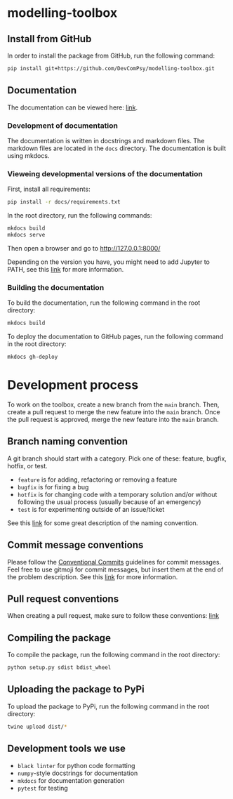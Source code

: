 # modelling-toolbox

## Install from GitHub

In order to install the package from GitHub, run the following command:

```bash
pip install git+https://github.com/DevComPsy/modelling-toolbox.git
```

## Documentation

The documentation can be viewed here: [link](https://devcompsy.github.io/modelling-toolbox/).

### Development of documentation

The documentation is written in docstrings and markdown files. The markdown files are located in the `docs` directory. The documentation is built using mkdocs.

### Vieweing developmental versions of the documentation

First, install all requirements:

```bash
pip install -r docs/requirements.txt
```

In the root directory, run the following commands:

```bash
mkdocs build
mkdocs serve
```

Then open a browser and go to http://127.0.0.1:8000/

Depending on the version you have, you might need to add Jupyter to PATH, see this [link](https://github.com/jupyter/nbconvert/issues/1773#issuecomment-1283852572) for more information.

### Building the documentation

To build the documentation, run the following command in the root directory:

```bash
mkdocs build
```

To deploy the documentation to GitHub pages, run the following command in the root directory:

```bash
mkdocs gh-deploy
```

# Development process

To work on the toolbox, create a new branch from the `main` branch. Then, create a pull request to merge the new feature into the `main` branch. Once the pull request is approved, merge the new feature into the `main` branch.

## Branch naming convention

A git branch should start with a category. Pick one of these: feature, bugfix, hotfix, or test.

* `feature` is for adding, refactoring or removing a feature
* `bugfix` is for fixing a bug
* `hotfix` is for changing code with a temporary solution and/or without following the usual process (usually because of an emergency)
* `test` is for experimenting outside of an issue/ticket

See this [link](https://dev.to/couchcamote/git-branching-name-convention-cch) for some great description of the naming convention.

## Commit message conventions

Please follow the [Conventional Commits](https://www.conventionalcommits.org/en/v1.0.0/#summary) guidelines for commit messages.
Feel free to use gitmoji for commit messages, but insert them at the end of the problem description.
See this [link](https://gitmoji.dev/) for more information.

## Pull request conventions
    
When creating a pull request, make sure to follow these conventions: [link](https://github.blog/2015-01-21-how-to-write-the-perfect-pull-request/)

## Compiling the package

To compile the package, run the following command in the root directory:

```bash
python setup.py sdist bdist_wheel
```

## Uploading the package to PyPi

To upload the package to PyPi, run the following command in the root directory:

```bash
twine upload dist/*
```

## Development tools we use

* `black linter` for python code formatting
* `numpy`-style docstrings for documentation
* `mkdocs` for documentation generation
* `pytest` for testing